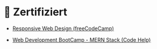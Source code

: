 # 🥇 Zertifiziert

- [Responsive Web Design (freeCodeCamp)](https://freecodecamp.org/certification/mantra-gor/responsive-web-design)

- [Web Development BootCamp - MERN Stack (Code Help)](https://learn.codehelp.in/share-certificate?serialno=GNQV40LN)